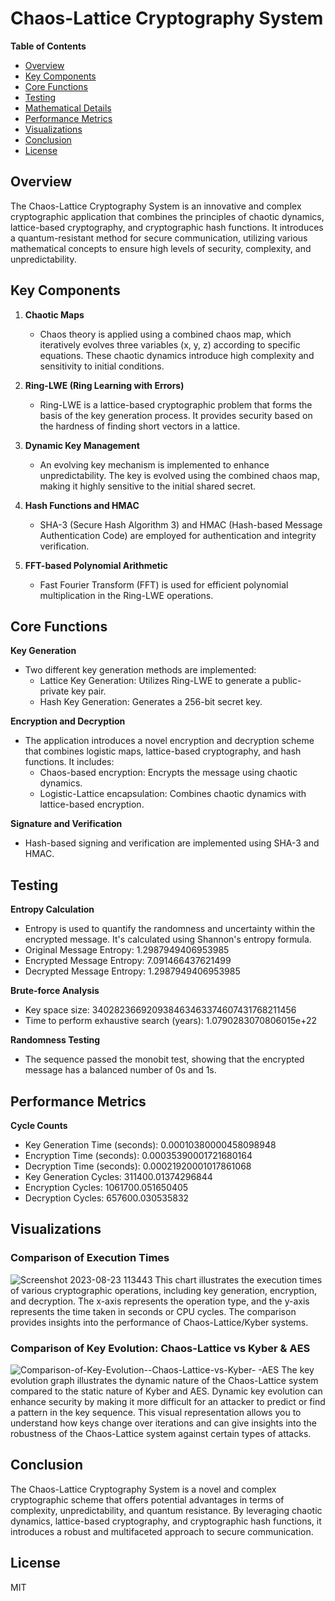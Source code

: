 # Chaos-Lattice Cryptography System

**Table of Contents**
- [Overview](#overview)
- [Key Components](#key-components)
- [Core Functions](#core-functions)
- [Testing](#Testing)
- [Mathematical Details](#mathematical-details)
- [Performance Metrics](#Performance-Metrics)
- [Visualizations](#visualizations)
- [Conclusion](#conclusion)
- [License](#License)

## Overview
The Chaos-Lattice Cryptography System is an innovative and complex cryptographic application that combines the principles of chaotic dynamics, lattice-based cryptography, and cryptographic hash functions. It introduces a quantum-resistant method for secure communication, utilizing various mathematical concepts to ensure high levels of security, complexity, and unpredictability.

## Key Components
1. **Chaotic Maps**
   - Chaos theory is applied using a combined chaos map, which iteratively evolves three variables (x, y, z) according to specific equations. These chaotic dynamics introduce high complexity and sensitivity to initial conditions.

2. **Ring-LWE (Ring Learning with Errors)**
   - Ring-LWE is a lattice-based cryptographic problem that forms the basis of the key generation process. It provides security based on the hardness of finding short vectors in a lattice.

3. **Dynamic Key Management**
   - An evolving key mechanism is implemented to enhance unpredictability. The key is evolved using the combined chaos map, making it highly sensitive to the initial shared secret.

4. **Hash Functions and HMAC**
   - SHA-3 (Secure Hash Algorithm 3) and HMAC (Hash-based Message Authentication Code) are employed for authentication and integrity verification.

5. **FFT-based Polynomial Arithmetic**
   - Fast Fourier Transform (FFT) is used for efficient polynomial multiplication in the Ring-LWE operations.

## Core Functions
**Key Generation**
- Two different key generation methods are implemented:
  - Lattice Key Generation: Utilizes Ring-LWE to generate a public-private key pair.
  - Hash Key Generation: Generates a 256-bit secret key.

**Encryption and Decryption**
- The application introduces a novel encryption and decryption scheme that combines logistic maps, lattice-based cryptography, and hash functions. It includes:
  - Chaos-based encryption: Encrypts the message using chaotic dynamics.
  - Logistic-Lattice encapsulation: Combines chaotic dynamics with lattice-based encryption.

**Signature and Verification**
- Hash-based signing and verification are implemented using SHA-3 and HMAC.

## Testing
**Entropy Calculation**
- Entropy is used to quantify the randomness and uncertainty within the encrypted message. It's calculated using Shannon's entropy formula.
- Original Message Entropy: 1.2987949406953985
- Encrypted Message Entropy: 7.091466437621499
- Decrypted Message Entropy: 1.2987949406953985

**Brute-force Analysis**
- Key space size: 340282366920938463463374607431768211456
- Time to perform exhaustive search (years): 1.0790283070806015e+22


**Randomness Testing**
- The sequence passed the monobit test, showing that the encrypted message has a balanced number of 0s and 1s.

## Performance Metrics
**Cycle Counts**
- Key Generation Time (seconds): 0.00010380000458098948
- Encryption Time (seconds): 0.00035390001721680164
- Decryption Time (seconds): 0.00021920001017861068
- Key Generation Cycles: 311400.01374296844
- Encryption Cycles: 1061700.051650405
- Decryption Cycles: 657600.030535832

## Visualizations
### Comparison of Execution Times
![Screenshot 2023-08-23 113443](https://github.com/kylecoding1/hybrid-chaos-theory-cipher-with-a-lattice-based-approach/assets/128002901/28042582-425f-456d-920e-355454d38dca)
   This chart illustrates the execution times of various cryptographic operations, including key generation, encryption, and decryption. The x-axis represents the operation type, and the y-axis represents the time taken in seconds or CPU cycles. The comparison provides insights into the performance of Chaos-Lattice/Kyber systems.

### Comparison of Key Evolution: Chaos-Lattice vs Kyber & AES
![Comparison-of-Key-Evolution--Chaos-Lattice-vs-Kyber- -AES](https://github.com/kylecoding1/hybrid-chaos-theory-cipher-with-a-lattice-based-approach/assets/128002901/d591c487-7f39-4b2f-9d03-36e4b2e812de)
The key evolution graph illustrates the dynamic nature of the Chaos-Lattice system compared to the static nature of Kyber and AES. Dynamic key evolution can enhance security by making it more difficult for an attacker to predict or find a pattern in the key sequence. This visual representation allows you to understand how keys change over iterations and can give insights into the robustness of the Chaos-Lattice system against certain types of attacks.

## Conclusion
The Chaos-Lattice Cryptography System is a novel and complex cryptographic scheme that offers potential advantages in terms of complexity, unpredictability, and quantum resistance. By leveraging chaotic dynamics, lattice-based cryptography, and cryptographic hash functions, it introduces a robust and multifaceted approach to secure communication.

## License
MIT
